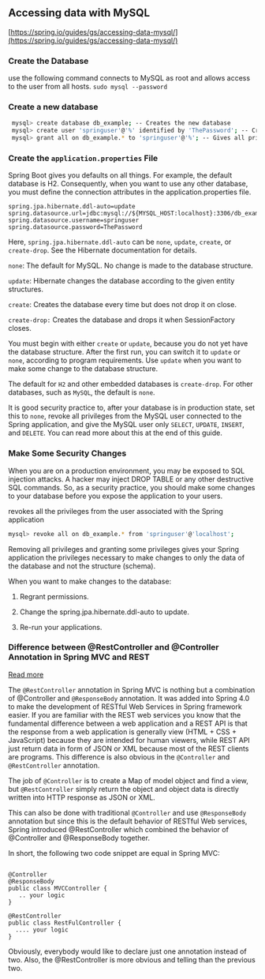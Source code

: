## Accessing data with MySQL
[https://spring.io/guides/gs/accessing-data-mysql/](https://spring.io/guides/gs/accessing-data-mysql/)
### Create the Database

use the following command connects to MySQL as root and allows access to the user from all hosts.
`sudo mysql --password`

### Create a new database
```bash
 mysql> create database db_example; -- Creates the new database
 mysql> create user 'springuser'@'%' identified by 'ThePassword'; -- Creates the user
 mysql> grant all on db_example.* to 'springuser'@'%'; -- Gives all privileges to the new user on the newly created database
```

### Create the `application.properties` File
Spring Boot gives you defaults on all things. For example, the default database is H2. Consequently, when you want to use any other database, 
you must define the connection attributes in the application.properties file.
```properties
spring.jpa.hibernate.ddl-auto=update
spring.datasource.url=jdbc:mysql://${MYSQL_HOST:localhost}:3306/db_example
spring.datasource.username=springuser
spring.datasource.password=ThePassword
```
Here, `spring.jpa.hibernate.ddl-auto` can be `none`, `update`, `create`, or `create-drop`. See the Hibernate documentation for details.

`none`: The default for MySQL. No change is made to the database structure.

`update`: Hibernate changes the database according to the given entity structures.

`create`: Creates the database every time but does not drop it on close.

`create-drop:` Creates the database and drops it when SessionFactory closes.

You must begin with either `create` or `update`, because you do not yet have the database structure. 
After the first run, you can switch it to `update` or `none`, according to program requirements. 
Use `update` when you want to make some change to the database structure.

The default for `H2` and other embedded databases is `create-drop`. For other databases, such as `MySQL`, the default is `none`.

It is good security practice to, after your database is in production state, set this to `none`, 
revoke all privileges from the MySQL user connected to the Spring application, 
and give the MySQL user only `SELECT`, `UPDATE`, `INSERT`, and `DELETE`. You can read more about this at the end of this guide.

### Make Some Security Changes

When you are on a production environment, you may be exposed to SQL injection attacks. 
A hacker may inject DROP TABLE or any other destructive SQL commands. 
So, as a security practice, you should make some changes to your database before you expose the application to your users.

revokes all the privileges from the user associated with the Spring application
```bash
mysql> revoke all on db_example.* from 'springuser'@'localhost';
```

Removing all privileges and granting some privileges gives your Spring application the privileges necessary 
to make changes to only the data of the database and not the structure (schema).

When you want to make changes to the database:

1. Regrant permissions.

2. Change the spring.jpa.hibernate.ddl-auto to update.

3. Re-run your applications.


### Difference between @RestController and @Controller Annotation in Spring MVC and REST
    
[Read more](https://javarevisited.blogspot.com/2017/08/difference-between-restcontroller-and-controller-annotations-spring-mvc-rest.html#ixzz60XRU8rkM)

The `@RestController` annotation in Spring MVC is nothing but a combination of @Controller and `@ResponseBody` annotation. 
It was added into Spring 4.0 to make the development of RESTful Web Services in Spring framework easier. 
If you are familiar with the REST web services you know that the fundamental difference between a web application and a REST API is that 
the response from a web application is generally view (HTML + CSS + JavaScript) because they are intended for human viewers, 
while REST API just return data in form of JSON or XML because most of the REST clients are programs. 
This difference is also obvious in the `@Controller` and `@RestController` annotation.

The job of `@Controller` is to create a Map of model object and find a view,
but `@RestController` simply return the object and object data is directly written into HTTP response as JSON or XML.

This can also be done with traditional `@Controller` and use `@ResponseBody` annotation but since this is the default behavior of RESTful Web services, 
Spring introduced @RestController which combined the behavior of @Controller and @ResponseBody together.

In short, the following two code snippet are equal in Spring MVC:

```java_holder_method_tree

@Controller
@ResponseBody
public class MVCController { 
   .. your logic
}

@RestController
public class RestFulController { 
  .... your logic
}

```

Obviously, everybody would like to declare just one annotation instead of two. Also, the @RestController is more obvious and telling than the previous two. 